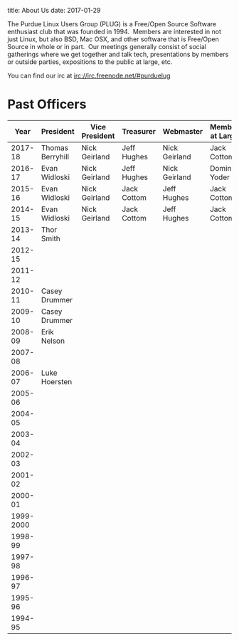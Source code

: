 title: About Us
date: 2017-01-29

The Purdue Linux Users Group (PLUG) is a Free/Open Source Software
enthusiast club that was founded in 1994.  Members are interested in not just Linux, but also
BSD, Mac OSX, and other software that is Free/Open Source in whole or in
part.  Our meetings generally consist of social gatherings where we get
together and talk tech, presentations by members or outside parties,
expositions to the public at large, etc.

You can find our irc at <a href="irc://irc.freenode.net/#purduelug">irc://irc.freenode.net/#purduelug</a>

# Past Officers

| Year | President     | Vice President | Treasurer     | Webmaster      | Member at Large  |
|------|---------------|----------------|---------------|----------------|------------------|
| 2017-18 | Thomas Berryhill | Nick Geirland  | Jeff Hughes   | Nick Geirland  | Jack Cottom |
| 2016-17 | Evan Widloski | Nick Geirland  | Jeff Hughes   | Nick Geirland  | Dominic Yoder    |
| 2015-16 | Evan Widloski | Nick Geirland  | Jack Cottom   | Jeff Hughes    | Jack Cottom      |
| 2014-15 | Evan Widloski | Nick Geirland  | Jack Cottom   | Jeff Hughes    | Jack Cottom      |
| 2013-14 | Thor Smith    |                |               |                |                  |
| 2012-15 |               |                |               |                |                  |
| 2011-12 |               |                |               |                |                  |
| 2010-11 | Casey Drummer |                |               |                |                  |
| 2009-10 | Casey Drummer |                |               |                |                  |
| 2008-09 | Erik Nelson  |                |               |                |                  |
| 2007-08 |               |                |               |                |                  |
| 2006-07 |  Luke Hoersten  |                |               |                |                  |
| 2005-06 |               |                |               |                |                  |
| 2004-05 |               |                |               |                |                  |
| 2003-04 |               |                |               |                |                  |
| 2002-03 |               |                |               |                |                  |
| 2001-02 |               |                |               |                |                  |
| 2000-01 |               |                |               |                |                  |
| 1999-2000 |               |                |               |                |                  |
| 1998-99 |               |                |               |                |                  |
| 1997-98 |               |                |               |                |                  |
| 1996-97 |               |                |               |                |                  |
| 1995-96 |               |                |               |                |                  |
| 1994-95 |               |                |               |                |                  |


























